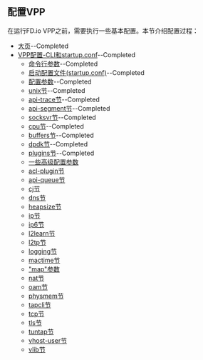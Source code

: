 ## 配置VPP

在运行FD.io VPP之前，需要执行一些基本配置。本节介绍配置过程：

* [大页](https://github.com/penybai/vpp-docs/blob/master/Getting-Started/For-Users/Configuring-VPP/Huge-Pages.md)--Completed
* [VPP配置-CLI和startup.conf](https://github.com/penybai/vpp-docs/blob/master/Getting-Started/For-Users/Configuring-VPP/VPP-Configuration-CLI-and-startup.conf.md)--Completed
  - [命令行参数](https://github.com/penybai/vpp-docs/blob/master/Getting-Started/For-Users/Configuring-VPP/VPP-Configuration-CLI-and-startup.conf.md#命令行参数)--Completed
  - [启动配置文件(startup.conf)](https://github.com/penybai/vpp-docs/blob/master/Getting-Started/For-Users/Configuring-VPP/VPP-Configuration-CLI-and-startup.conf.md#启动配置文件(startup.conf))--Completed
  - [配置参数](https://github.com/penybai/vpp-docs/blob/master/Getting-Started/For-Users/Configuring-VPP/VPP-Configuration-CLI-and-startup.conf.md#配置参数)--Completed
  - [unix节](https://github.com/penybai/vpp-docs/blob/master/Getting-Started/For-Users/Configuring-VPP/VPP-Configuration-CLI-and-startup.conf.md#unix节)--Completed
  - [api-trace节](https://github.com/penybai/vpp-docs/blob/master/Getting-Started/For-Users/Configuring-VPP/VPP-Configuration-CLI-and-startup.conf.md#api-trace节)--Completed
  - [api-segment节](https://github.com/penybai/vpp-docs/blob/master/Getting-Started/For-Users/Configuring-VPP/VPP-Configuration-CLI-and-startup.conf.md#api-segment节)--Completed
  - [socksvr节](https://github.com/penybai/vpp-docs/blob/master/Getting-Started/For-Users/Configuring-VPP/VPP-Configuration-CLI-and-startup.conf.md#socksvr节)--Completed
  - [cpu节](https://github.com/penybai/vpp-docs/blob/master/Getting-Started/For-Users/Configuring-VPP/VPP-Configuration-CLI-and-startup.conf.md#cpu节)--Completed
  - [buffers节](https://github.com/penybai/vpp-docs/blob/master/Getting-Started/For-Users/Configuring-VPP/VPP-Configuration-CLI-and-startup.conf.md#buffers节)--Completed
  - [dpdk节](https://github.com/penybai/vpp-docs/blob/master/Getting-Started/For-Users/Configuring-VPP/VPP-Configuration-CLI-and-startup.conf.md#dpdk节)--Completed
  - [plugins节](https://github.com/penybai/vpp-docs/blob/master/Getting-Started/For-Users/Configuring-VPP/VPP-Configuration-CLI-and-startup.conf.md#plugins节)--Completed
  - [一些高级配置参数]()
  - [acl-plugin节]()
  - [api-queue节]()
  - [cj节]()
  - [dns节]()
  - [heapsize节]()
  - [ip节]()
  - [ip6节]()
  - [l2learn节]()
  - [l2tp节]()
  - [logging节]()
  - [mactime节]()
  - ["map"参数]()
  - [nat节]()
  - [oam节]()
  - [physmem节]()
  - [tapcli节]()
  - [tcp节]()
  - [tls节]()
  - [tuntap节]()
  - [vhost-user节]()
  - [vlib节]()